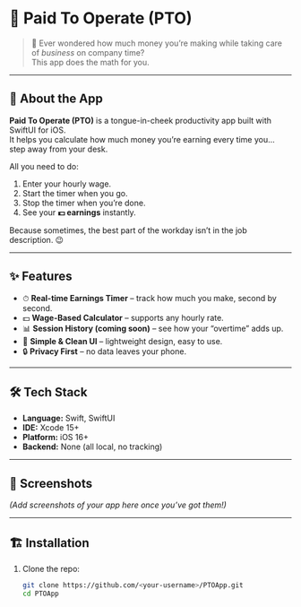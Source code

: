 # 💩 Paid To Operate (PTO)

> 💸 Ever wondered how much money you’re making while taking care of *business* on company time?  
This app does the math for you.

---

## 🚀 About the App

**Paid To Operate (PTO)** is a tongue-in-cheek productivity app built with SwiftUI for iOS.  
It helps you calculate how much money you’re earning every time you… step away from your desk.  

All you need to do:
1. Enter your hourly wage.
2. Start the timer when you go.
3. Stop the timer when you’re done.
4. See your **💵 earnings** instantly.

Because sometimes, the best part of the workday isn’t in the job description. 😉

---

## ✨ Features

- ⏱ **Real-time Earnings Timer** – track how much you make, second by second.  
- 💵 **Wage-Based Calculator** – supports any hourly rate.  
- 📊 **Session History (coming soon)** – see how your “overtime” adds up.  
- 🎨 **Simple & Clean UI** – lightweight design, easy to use.  
- 🔒 **Privacy First** – no data leaves your phone.  

---

## 🛠 Tech Stack

- **Language:** Swift, SwiftUI  
- **IDE:** Xcode 15+  
- **Platform:** iOS 16+  
- **Backend:** None (all local, no tracking)  

---

## 📱 Screenshots  

*(Add screenshots of your app here once you’ve got them!)*  

---

## 🏗 Installation

1. Clone the repo:
   ```bash
   git clone https://github.com/<your-username>/PTOApp.git
   cd PTOApp
